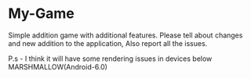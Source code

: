 # My-Game
Simple addition game with additional features.
Please tell about changes and new addition to the application,
Also report all the issues.

P.s - I think it will have some rendering issues in devices below MARSHMALLOW(Android-6.0)
